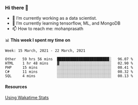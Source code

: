 ### Hi there 👋

- 🔭 I’m currently working as a data scientist.
- 🌱 I’m currently learning tensorflow, ML, and MongoDB
- 📫 How to reach me: mohanprasath

📊 **This week I spent my time on**
<!--START_SECTION:waka-->
```text
Week: 15 March, 2021 - 22 March, 2021

Other   59 hrs 56 mins  ████████████████████████░   96.07 % 
HTML    1 hr 48 mins    ▓░░░░░░░░░░░░░░░░░░░░░░░░   02.90 % 
PHP     15 mins         ░░░░░░░░░░░░░░░░░░░░░░░░░   00.41 % 
C#      11 mins         ░░░░░░░░░░░░░░░░░░░░░░░░░   00.32 % 
SQL     4 mins          ░░░░░░░░░░░░░░░░░░░░░░░░░   00.13 % 
```
<!--END_SECTION:waka-->

#### Resources
[Using Wakatime Stats](https://github.com/marketplace/actions/waka-readme)
